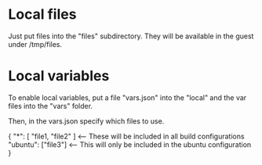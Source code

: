 # Local files

Just put files into the "files" subdirectory. They will be available in
the guest under /tmp/files.

# Local variables

To enable local variables, put a file "vars.json" into the "local"
and the var files into the "vars" folder.

Then, in the vars.json specify which files to use.

{
    "*": [ "file1, "file2" ] <-- These will be included in all build configurations
    "ubuntu": ["file3"] <-- This will only be included in the ubuntu configuration
}